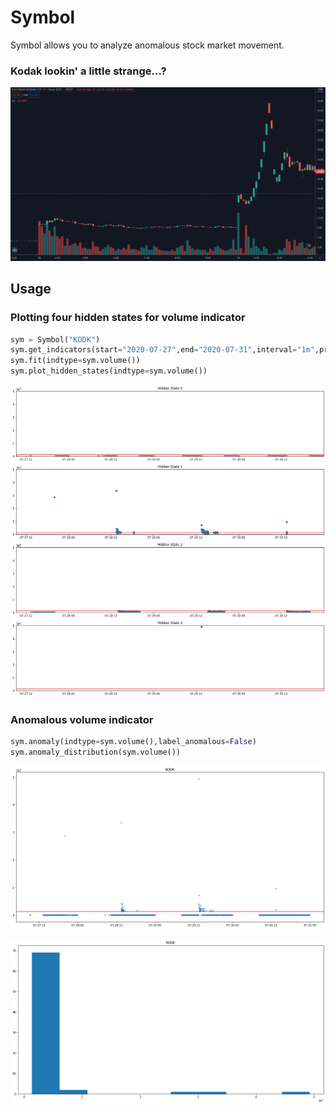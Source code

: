 # Symbol

Symbol allows you to analyze anomalous stock market movement.   

### Kodak lookin' a little strange...?

![kodak ticker](https://github.com/estepmax/symbol/blob/master/screenshots/kodak_ticker.PNG)

## Usage

### Plotting four hidden states for volume indicator
```python
sym = Symbol("KODK")
sym.get_indicators(start="2020-07-27",end="2020-07-31",interval="1m",prepost=True)
sym.fit(indtype=sym.volume())
sym.plot_hidden_states(indtype=sym.volume())
```

![hidden states](https://github.com/estepmax/symbol/blob/master/screenshots/hidden_states.png)

### Anomalous volume indicator
```python
sym.anomaly(indtype=sym.volume(),label_anomalous=False)
sym.anomaly_distribution(sym.volume())
```
![anomalous volume](https://github.com/estepmax/symbol/blob/master/screenshots/anomalies.png)

![anomalous dist](https://github.com/estepmax/symbol/blob/master/screenshots/anomdist.png)
